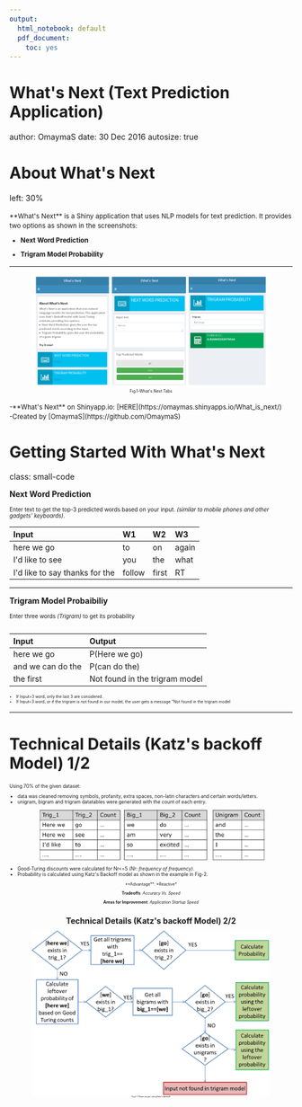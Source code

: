 ```yaml
---
output: 
  html_notebook: default
  pdf_document: 
    toc: yes
---
```

What's Next (Text Prediction Application)
========================================================
author: OmaymaS
date: 30 Dec 2016
autosize: true


About What's Next
========================================================
left: 30%

<small>
**What's Next** is a Shiny application that uses NLP models for text prediction. It provides two options as shown in the screenshots:

- **Next Word Prediction**

- **Trigram Model Probability**



</small>

***
<figure >
<img src="pres_img/Shiny_Demo.png" align="center" alt="Drawing" style="width: 800px;"/>
<center>
<figcaption style="font-size: 0.5em;">Fig.1-What's Next Tabs</figcaption>
</center>
</figure>

<small>
-**What's Next** on Shinyapp.io: [HERE](https://omaymas.shinyapps.io/What_is_next/) <br>
-Created by [OmaymaS](https://github.com/OmaymaS)
</small>


Getting Started With What's Next
========================================================
class: small-code

**Next Word Prediction**

<div style="font-size: 0.7em;">Enter text to get the top-3 predicted words based on your input.<i> (similar to mobile phones and other gadgets' keyboards)</i>.

</div>



|Input                          |W1     |W2    |W3    |
|:------------------------------|:------|:-----|:-----|
|here we go                     |to     |on    |again |
|I'd like to see                |you    |the   |what  |
|I'd like to say thanks for the |follow |first |RT    |

***
**Trigram Model Probaibiliy**

<div style="font-size: 0.7em;">Enter three words <i>(Trigram)</i> to get its probability <br><br>

 </div>



|Input             |Output                         |
|:-----------------|:------------------------------|
|here we go        |P(Here we go)                  |
|and we can do the |P(can do the)                  |
|the first         |Not found in the trigram model |



<ul style="font-size: 0.5em;" >
<li >If Input>3 word, only the last 3 are considered.</li>
<li> If Input<3 word, or if the trigram is not found in our model, the user gets a message "Not found in the trigram model</li>
</ul>


***
Technical Details (Katz's backoff Model) 1/2
========================================================


<div style="font-size: 0.60em;">

Using 70% of the given dataset: <br>


<ul >
<li >data was cleaned removing symbols, profanity, extra spaces, non-latin characters and certain words/letters.</li>
<li >unigram, bigram and trigram datatables were generated with the count of each entry.</li>

<figure >
<img src="pres_img/Tables.png" align="center" alt="Drawing" style="width: 400px;"/>
</figure>

<li> Good-Turing discounts were calculated for Nr<=5 <i>(Nr: frequency of frequency).</i> </li>
<li> Probability is calculated using Katz's Backoff model as shown in the example in Fig-2.</li>
</ul>

</div>

<div style="font-size: 0.50em;" align=center>
**Advantage**: *Reactive*

**Tradeoffs**: *Accuracy  Vs. Speed*

**Areas for Improvement**:  *Application Startup Speed*

<div>



Technical Details (Katz's backoff Model) 2/2
========================================================

<figure align="center">
<img src="pres_img/KatzBackoff.png" align="center" style="width: 800px;"/>
<center>
<figcaption style="font-size: 0.5em;">Fig.2- P(here we go) using Katz's Backoff</figcaption>
</center>
</figure>



